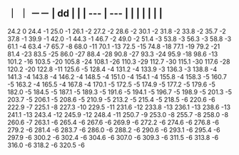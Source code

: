 ｜ ｜
－－
| dd  |     |
| --- | --- |
|     |     |
|     |     |
--




24.2 0
24.4 -1
25.0 -1
26.1 -2
27.2 -2
28.6 -2
30.1 -2
31.8 -2
33.8 -2
35.7 -2
37.8 -1
39.9 -1
42.0 -1
44.3 -1
46.7 -2
49.0 -2
51.4 -3
53.8 -3
56.3 -3
58.8 -3
61.1 -4
63.4 -7
65.7 -8
68.0 -11
70.1 -13
72.5 -15
74.8 -18
77.1 -19
79.2  -21
81.4 -23
83.5 -25
86.0 -27
88.4 -28
90.8 -27
93.3 -24
95.9 -18
98.6 -13
101.2 -16
103.5 -20
105.8 -24
108.1 -26
110.3 -29
112.7 -30
115.1 -30
117.6 -28
120.2 -20
122.8 -11
125.6 -5
128.4 -4
131.2 -4
133.9 -3
136.3 -3
138.8 -4
141.3 -4
143.8 -4
146.2 -4
148.5 -4
151.0 -4
154.1 -4
155.8 -4
158.3 -5
160.7 -5
163.2 -4
165.5 -4
167.8 -4
170.1 -5
172.5 -5
174.9 -5
177.2 -5
179.6 -5
182.0 -5
184.5 -5
187.1 -5
189.3 -5
191.6 -5
194.1 -5
196.7 -5
198.9 -5
201.3 -5
203.7 -5
206.1 -5
208.6 -5
210.9 -5
213.2 -5
215.4 -5
218.5 -6
220.6 -6
222.9 -7
225.1 -8
227.3 -10
229.5 -11
231.6 -12
233.8 -13
236.1 -13
238.6 -13
241.1 -13
243.4 -12
245.9 -12
248.4 -11
250.7 -9
253.0 -8
255.7 -8
258.0 -8
260.6 -7
263.1 -6
265.4 -6
267.6 -6
269.9 -6
272.2 -6
274.6 -6
276.8 -6
279.2 -6
281.4 -6
283.7 -6
286.0 -6
288.2 -6
290.6 -6
293.1 -6
295.4 -6
297.9 -6
300.2 -6
302.4 -6
304.6 -6
307.0 -6
309.3 -6
311.5 -6
313.8 -6
316.0 -6
318.2 -6
320.5 -6
